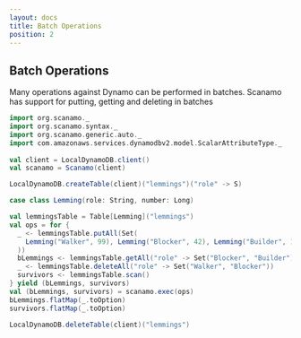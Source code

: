 ```yaml
---
layout: docs
title: Batch Operations
position: 2
---
```


## Batch Operations
 
Many operations against Dynamo can be performed in batches. Scanamo
has support for putting, getting and deleting in batches

```scala mdoc:silent
import org.scanamo._
import org.scanamo.syntax._
import org.scanamo.generic.auto._
import com.amazonaws.services.dynamodbv2.model.ScalarAttributeType._
 
val client = LocalDynamoDB.client()
val scanamo = Scanamo(client)

LocalDynamoDB.createTable(client)("lemmings")("role" -> S)

case class Lemming(role: String, number: Long)
```

```scala mdoc
val lemmingsTable = Table[Lemming]("lemmings")
val ops = for {
  _ <- lemmingsTable.putAll(Set(
    Lemming("Walker", 99), Lemming("Blocker", 42), Lemming("Builder", 180)
  ))
  bLemmings <- lemmingsTable.getAll("role" -> Set("Blocker", "Builder"))
  _ <- lemmingsTable.deleteAll("role" -> Set("Walker", "Blocker"))
  survivors <- lemmingsTable.scan()
} yield (bLemmings, survivors)
val (bLemmings, survivors) = scanamo.exec(ops)
bLemmings.flatMap(_.toOption)
survivors.flatMap(_.toOption)
```

```scala mdoc:invisible
LocalDynamoDB.deleteTable(client)("lemmings")
```